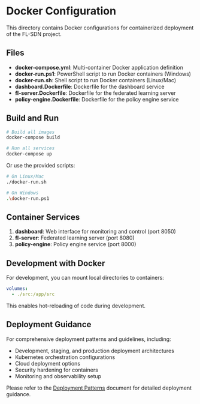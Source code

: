 # Docker Configuration

This directory contains Docker configurations for containerized deployment of the FL-SDN project.

## Files

- **docker-compose.yml**: Multi-container Docker application definition
- **docker-run.ps1**: PowerShell script to run Docker containers (Windows)
- **docker-run.sh**: Shell script to run Docker containers (Linux/Mac)
- **dashboard.Dockerfile**: Dockerfile for the dashboard service
- **fl-server.Dockerfile**: Dockerfile for the federated learning server
- **policy-engine.Dockerfile**: Dockerfile for the policy engine service

## Build and Run

```bash
# Build all images
docker-compose build

# Run all services
docker-compose up
```

Or use the provided scripts:

```bash
# On Linux/Mac
./docker-run.sh

# On Windows
.\docker-run.ps1
```

## Container Services

1. **dashboard**: Web interface for monitoring and control (port 8050)
2. **fl-server**: Federated learning server (port 8080)
3. **policy-engine**: Policy engine service (port 8000)

## Development with Docker

For development, you can mount local directories to containers:

```yaml
volumes:
  - ./src:/app/src
```

This enables hot-reloading of code during development.

## Deployment Guidance

For comprehensive deployment patterns and guidelines, including:

- Development, staging, and production deployment architectures
- Kubernetes orchestration configurations
- Cloud deployment options
- Security hardening for containers
- Monitoring and observability setup

Please refer to the [Deployment Patterns](../docs/deployment_patterns.md) document for detailed deployment guidance. 